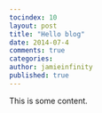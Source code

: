 ```yaml
---
tocindex: 10
layout: post
title: "Hello blog"
date: 2014-07-4
comments: true
categories:
author: jamieinfinity
published: true
---
```


This is some content.